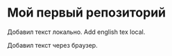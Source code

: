 # Мой первый репозиторий

Добавил текст локально. Add english tex local.

Добавил текст через браузер.
